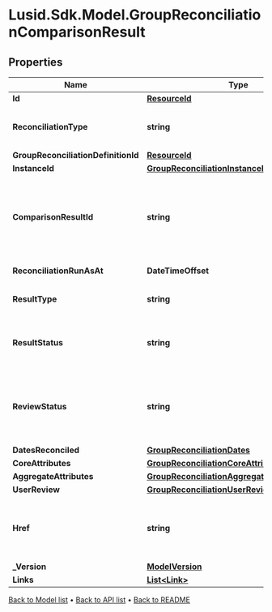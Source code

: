# Lusid.Sdk.Model.GroupReconciliationComparisonResult

## Properties

Name | Type | Description | Notes
------------ | ------------- | ------------- | -------------
**Id** | [**ResourceId**](ResourceId.md) |  | 
**ReconciliationType** | **string** | The type of reconciliation to perform. \&quot;Holding\&quot; | \&quot;Transaction\&quot; | \&quot;Valuation\&quot; | 
**GroupReconciliationDefinitionId** | [**ResourceId**](ResourceId.md) |  | 
**InstanceId** | [**GroupReconciliationInstanceId**](GroupReconciliationInstanceId.md) |  | 
**ComparisonResultId** | **string** | Comparison result identifier, encoded value for core attribute results, aggregate attribute results, reconciliation type and run instanceId. | 
**ReconciliationRunAsAt** | **DateTimeOffset** | The timestamp when the run occurred. | 
**ResultType** | **string** | Reconciliation run general result. \&quot;Break\&quot; | \&quot;Match\&quot; | \&quot;PartialMatch\&quot; | \&quot;NotFound | 
**ResultStatus** | **string** | Indicates how a particular result evolves from one run to the next. \&quot;New\&quot; | \&quot;Confirmed\&quot; | \&quot;Changed\&quot; | 
**ReviewStatus** | **string** | Status of whether user has provided any input (comments, manual matches, break codes). \&quot;Pending\&quot; | \&quot;Reviewed\&quot; | \&quot;Matched\&quot; | \&quot;Invalid\&quot; | 
**DatesReconciled** | [**GroupReconciliationDates**](GroupReconciliationDates.md) |  | 
**CoreAttributes** | [**GroupReconciliationCoreAttributeValues**](GroupReconciliationCoreAttributeValues.md) |  | 
**AggregateAttributes** | [**GroupReconciliationAggregateAttributeValues**](GroupReconciliationAggregateAttributeValues.md) |  | 
**UserReview** | [**GroupReconciliationUserReview**](GroupReconciliationUserReview.md) |  | [optional] 
**Href** | **string** | The specific Uniform Resource Identifier (URI) for this resource at the requested effective and asAt datetime. | [optional] 
**_Version** | [**ModelVersion**](ModelVersion.md) |  | [optional] 
**Links** | [**List&lt;Link&gt;**](Link.md) |  | [optional] 

[Back to Model list](../README.md#documentation-for-models) &#8226; [Back to API list](../README.md#documentation-for-api-endpoints) &#8226; [Back to README](../README.md)

